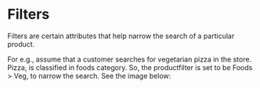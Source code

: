 # Filters

Filters are certain attributes that help narrow the search of a particular product.

For e.g., assume that a customer searches for vegetarian pizza in the store. Pizza, is classified in foods category. So, the productfilter is set to be Foods > Veg, to narrow the search. See the image below:
